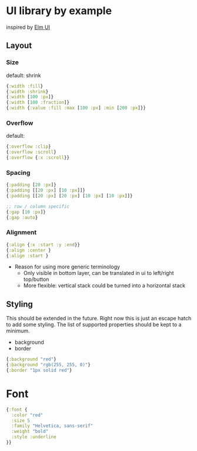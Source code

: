 # UI library by example

inspired by [Elm UI](https://package.elm-lang.org/packages/mdgriffith/elm-ui/)


## Layout

### Size

default: shrink

```clojure
{:width :fill}
{:width :shrink}
{:width [100 :px]}
{:width [100 :fraction]}
{:width {:value :fill :max [100 :px] :min [200 :px]}} 
```

### Overflow

default: 

```clojure
{:overflow :clip}
{:overflow :scroll}
{:overflow {:x :scroll}}
```

### Spacing

```clojure
{:padding [20 :px]}
{:padding [[20 :px] [10 :px]]}
{:padding [[20 :px] [20 :px] [10 :px] [10 :px]]}

;; row / column specific
{:gap [10 :px]}
{:gap :auto}
```


### Alignment

```clojure
{:align {:x :start :y :end}}
{:align :center }
{:align :start }
```

- Reason for using more generic terminology
  - Only visible in bottom layer, can be translated in ui to left/right top/button 
  - More flexible: vertical stack could be turned into a horizontal stack


## Styling

This should be extended in the future. Right now this is just an escape hatch to add some styling. The list of
 supported properties should be kept to a minimum.


- background
- border


```clojure
{:background "red"}
{:background "rgb(255, 255, 0)"}
{:border "1px solid red"}
```

# Font

```clojure
{:font {
  :color "red" 
  :size 5 
  :family "Helvetica, sans-serif"
  :weight "bold"
  :style :underline
}}
```






